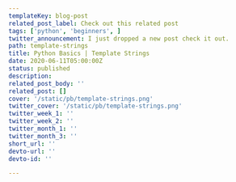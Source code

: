 ```yaml
---
templateKey: blog-post
related_post_label: Check out this related post
tags: ['python', 'beginners', ]
twitter_announcement: I just dropped a new post check it out.
path: template-strings
title: Python Basics | Template Strings
date: 2020-06-11T05:00:00Z
status: published
description:
related_post_body: ''
related_post: []
cover: '/static/pb/template-strings.png'
twitter_cover: '/static/pb/template-strings.png'
twitter_week_1: ''
twitter_week_2: ''
twitter_month_1: ''
twitter_month_3: ''
short_url: ''
devto-url: ''
devto-id: ''

---
```


<!--
<p style='text-align: center'>
<a href='https://waylonwalker.com/blog/template-strings'>
  <img
    style='width:500px; max-width:80%; margin: auto;'
    src="https://waylonwalker.com/template-strings.png"
    alt="Read more from the Python Basics | Template Strings article"
  />
  </a>
</p>

-->
